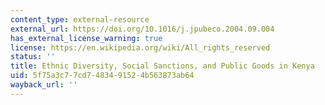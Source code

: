 ```yaml
---
content_type: external-resource
external_url: https://doi.org/10.1016/j.jpubeco.2004.09.004
has_external_license_warning: true
license: https://en.wikipedia.org/wiki/All_rights_reserved
status: ''
title: Ethnic Diversity, Social Sanctions, and Public Goods in Kenya
uid: 5f75a3c7-7cd7-4834-9152-4b563873ab64
wayback_url: ''
---
```

